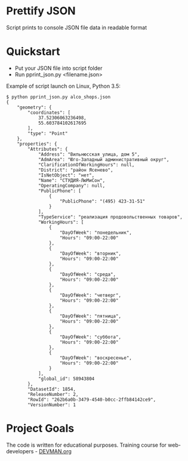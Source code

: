 # Prettify JSON

Script prints to console JSON file data in readable format

# Quickstart

* Put your JSON file into script folder
* Run pprint_json.py <filename.json>

Example of script launch on Linux, Python 3.5:
```
$ python pprint_json.py alco_shops.json
{
    "geometry": {
        "coordinates": [
            37.52306063236498,
            55.603784102617695
        ],
        "type": "Point"
    },
    "properties": {
        "Attributes": {
            "Address": "Вильнюсская улица, дом 5",
            "AdmArea": "Юго-Западный административный округ",
            "ClarificationOfWorkingHours": null,
            "District": "район Ясенево",
            "IsNetObject": "нет",
            "Name": "СТУДИЯ-ЛюМиСон",
            "OperatingCompany": null,
            "PublicPhone": [
                {
                    "PublicPhone": "(495) 423-31-51"
                }
            ],
            "TypeService": "реализация продовольственных товаров",
            "WorkingHours": [
                {
                    "DayOfWeek": "понедельник",
                    "Hours": "09:00-22:00"
                },
                {
                    "DayOfWeek": "вторник",
                    "Hours": "09:00-22:00"
                },
                {
                    "DayOfWeek": "среда",
                    "Hours": "09:00-22:00"
                },
                {
                    "DayOfWeek": "четверг",
                    "Hours": "09:00-22:00"
                },
                {
                    "DayOfWeek": "пятница",
                    "Hours": "09:00-22:00"
                },
                {
                    "DayOfWeek": "суббота",
                    "Hours": "09:00-22:00"
                },
                {
                    "DayOfWeek": "воскресенье",
                    "Hours": "09:00-22:00"
                }
            ],
            "global_id": 58943804
        },
        "DatasetId": 1854,
        "ReleaseNumber": 2,
        "RowId": "262b6a0b-3479-4540-b0cc-2ffb84142ce9",
        "VersionNumber": 1
```

# Project Goals

The code is written for educational purposes. Training course for web-developers - [DEVMAN.org](https://devman.org)
